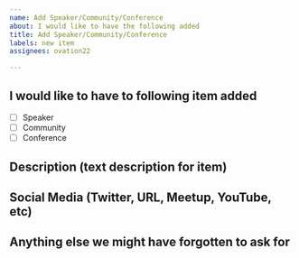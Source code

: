 ```yaml
---
name: Add Speaker/Community/Conference
about: I would like to have the following added
title: Add Speaker/Community/Conference
labels: new item
assignees: ovation22

---
```


## I would like to have to following item added
- [ ] Speaker
- [ ] Community
- [ ] Conference

## Description (text description for item)


## Social Media (Twitter, URL, Meetup, YouTube, etc)


## Anything else we might have forgotten to ask for

